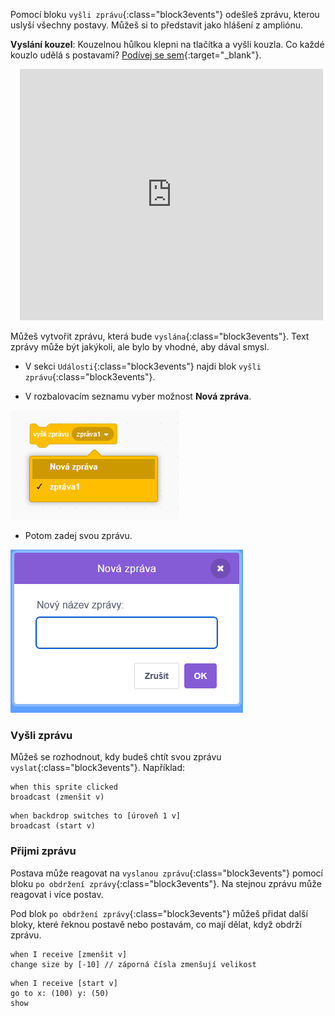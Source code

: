 Pomocí bloku `vyšli zprávu`{:class="block3events"} odešleš zprávu, kterou uslyší všechny postavy. Můžeš si to představit jako hlášení z ampliónu.

**Vyslání kouzel**: Kouzelnou hůlkou klepni na tlačítka a vyšli kouzla. Co každé kouzlo udělá s postavami? [Podívej se sem](https://scratch.mit.edu/projects/518413238/editor){:target="_blank"}.

<div class="scratch-preview" style="margin-left: 15px;">
  <iframe allowtransparency="true" width="485" height="402" src="https://scratch.mit.edu/projects/embed/518413238/?autostart=false" frameborder="0"></iframe>
</div>

Můžeš vytvořit zprávu, která bude `vyslána`{:class="block3events"}. Text zprávy může být jakýkoli, ale bylo by vhodné, aby dával smysl.

+ V sekci `Události`{:class="block3events"} najdi blok `vyšli zprávu`{:class="block3events"}.

+ V rozbalovacím seznamu vyber možnost **Nová zpráva**.

![rozbalovací seznam bloku s vysláním zprávy](images/broadcast-block.png)

+ Potom zadej svou zprávu.

![Vytvoř zprávu k vyslání](images/new-broadcast.png)

### Vyšli zprávu

Můžeš se rozhodnout, kdy budeš chtít svou zprávu `vyslat`{:class="block3events"}. Například:

```blocks3
when this sprite clicked
broadcast (zmenšit v)
```

```blocks3
when backdrop switches to [úroveň 1 v]
broadcast (start v)
```

### Přijmi zprávu

Postava může reagovat na `vyslanou zprávu`{:class="block3events"} pomocí bloku `po obdržení zprávy`{:class="block3events"}. Na stejnou zprávu může reagovat i více postav.

Pod blok `po obdržení zprávy`{:class="block3events"} můžeš přidat další bloky, které řeknou postavě nebo postavám, co mají dělat, když obdrží zprávu.

```blocks3
when I receive [zmenšit v]
change size by [-10] // záporná čísla zmenšují velikost
```

```blocks3
when I receive [start v]
go to x: (100) y: (50)
show
```